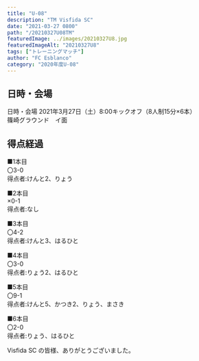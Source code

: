 ```yaml
---
title: "U-08"
description: "TM Visfida SC"
date: "2021-03-27 0800"
path: "/20210327U08TM"
featuredImage: ../images/20210327U8.jpg
featuredImageAlt: "20210327U8"
tags: ["トレーニングマッチ"]
author: "FC Esblanco"
category: "2020年度U-08"
---
```


## 日時・会場

日時・会場
2021年3月27日（土）8:00キックオフ（8人制15分×6本）<br>
篠崎グラウンド　イ面

## 得点経過

■1本目<br>
〇3-0<br>
得点者:けんと2、りょう

■2本目<br>
×0-1<br>
得点者:なし

■3本目<br>
〇4-2<br>
得点者:けんと3、はるひと

■4本目<br>
〇3-0<br>
得点者:りょう2、はるひと

■5本目<br>
〇9-1<br>
得点者:けんと5、かつき2、りょう、まさき

■6本目<br>
〇2-0<br>
得点者:りょう、はるひと


Visfida SC の皆様、ありがとうございました。
